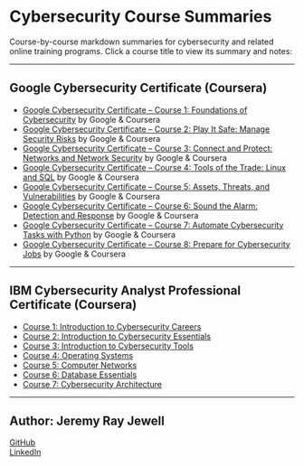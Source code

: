# Cybersecurity Course Summaries

Course-by-course markdown summaries for cybersecurity and related online training programs. Click a course title to view its summary and notes:

---

## Google Cybersecurity Certificate (Coursera)

* [Google Cybersecurity Certificate – Course 1: Foundations of Cybersecurity](google-cybersecurity-certificate/course-1-foundations-of-cybersecurity.md) by Google & Coursera
* [Google Cybersecurity Certificate – Course 2: Play It Safe: Manage Security Risks](google-cybersecurity-certificate/course-2-play-it-safe.md) by Google & Coursera
* [Google Cybersecurity Certificate – Course 3: Connect and Protect: Networks and Network Security](course-3-connect-and-protect.md) by Google & Coursera
* [Google Cybersecurity Certificate – Course 4: Tools of the Trade: Linux and SQL](google-cybersecurity-certificate/course-4-tools-of-the-trade.md) by Google & Coursera
* [Google Cybersecurity Certificate – Course 5: Assets, Threats, and Vulnerabilities](google-cybersecurity-certificate/course-5-assets-threats-and-vulnerabilities.md) by Google & Coursera
* [Google Cybersecurity Certificate – Course 6: Sound the Alarm: Detection and Response](google-cybersecurity-certificate/course-6-sound-the-alarm-detection-and-response.md) by Google & Coursera
* [Google Cybersecurity Certificate – Course 7: Automate Cybersecurity Tasks with Python](google-cybersecurity-certificate/course-7-automate-cybersecurity-tasks-with-python.md) by Google & Coursera
* [Google Cybersecurity Certificate – Course 8: Prepare for Cybersecurity Jobs](google-cybersecurity-certificate/course-8-prepare-for-cybersecurity-jobs.md) by Google & Coursera

---

## IBM Cybersecurity Analyst Professional Certificate (Coursera)

* [Course 1: Introduction to Cybersecurity Careers](ibm-security-analyst-certificate/course-1-introduction-to-cyber-security-careers.md)
* [Course 2: Introduction to Cybersecurity Essentials](ibm-security-analyst-certificate/course-2-intro-to-cybersecurity-essentials.md)
* [Course 3: Introduction to Cybersecurity Tools](ibm-security-analyst-certificate/course-3-intro-to-cybersecurity-tools.md)
* [Course 4: Operating Systems](ibm-security-analyst-certificate/course-4-operating-systems.md)
* [Course 5: Computer Networks](ibm-security-analyst-certificate/course-5-computer-networks.md)
* [Course 6: Database Essentials](ibm-security-analyst-certificate/course-6-database-essentials.md)
* [Course 7: Cybersecurity Architecture](ibm-security-analyst-certificate/course-7-cybersecurity-architecture.md)

---

## Author: **Jeremy Ray Jewell**

[GitHub](https://github.com/jeremyrayjewell)  
[LinkedIn](https://www.linkedin.com/in/jeremyrayjewell)

